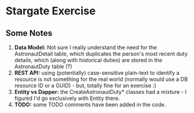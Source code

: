 # Stargate Exercise

## Some Notes

1. **Data Model:** Not sure I really understand the need for the AstronautDetail table, which duplicates the person's most recent duty details, which (along with historical duties) are stored in the AstronautDuty table (?)
2. **REST API:** using (potentially) case-sensitive plain-text to identify a resource is not something for the real world (normally would use a DB resource ID or a GUID) - but, totally fine for an exercise :)
3. **Entity vs Dapper:** the CreateAstronautDuty* classes had a mixture - I figured I'd go exclusively with Entity there.
4. **TODO:** some TODO comments have been added in the code.
